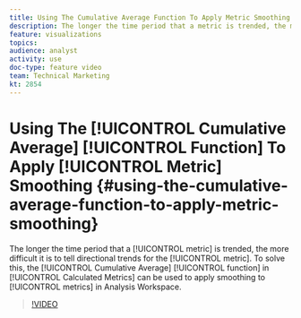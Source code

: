 ```yaml
---
title: Using The Cumulative Average Function To Apply Metric Smoothing
description: The longer the time period that a metric is trended, the more difficult it is to tell directional trends for the metric. To solve this, the Cumulative Average function in Calculated Metrics can be used to apply smoothing to metrics in Analysis Workspace.
feature: visualizations
topics: 
audience: analyst
activity: use
doc-type: feature video
team: Technical Marketing
kt: 2854
---
```


# Using The [!UICONTROL Cumulative Average] [!UICONTROL Function] To Apply [!UICONTROL Metric] Smoothing {#using-the-cumulative-average-function-to-apply-metric-smoothing}

The longer the time period that a [!UICONTROL metric] is trended, the more difficult it is to tell directional trends for the [!UICONTROL metric]. To solve this, the [!UICONTROL Cumulative Average] [!UICONTROL function] in [!UICONTROL Calculated Metrics] can be used to apply smoothing to [!UICONTROL metrics] in Analysis Workspace.

>[!VIDEO](https://video.tv.adobe.com/v/27068/?quality=9)

